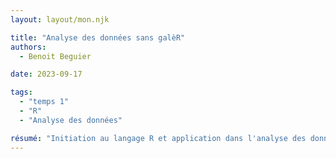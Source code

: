 ```yaml
---
layout: layout/mon.njk

title: "Analyse des données sans galèR"
authors:
  - Benoit Beguier

date: 2023-09-17

tags: 
  - "temps 1"
  - "R"
  - "Analyse des données"

résumé: "Initiation au langage R et application dans l'analyse des données."
---
```

